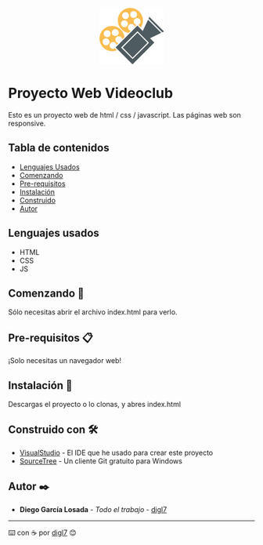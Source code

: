 <p align="center">
  <img src="img/Logo.png" />
</p>



# Proyecto Web Videoclub
Esto es un proyecto web de html / css / javascript. Las páginas web son responsive.

## Tabla de contenidos

* [Lenguajes Usados](#LenguajesUsados)
* [Comenzando](#Comenzando)
* [Pre-requisitos](#Pre-requisitos)
* [Instalación](#Instalación)
* [Construido](#Construido)
* [Autor](#Autor)

<a name="LenguajesUsados">
  
  <h2> Lenguajes usados </h2>

* HTML
* CSS 
* JS

</a>

<a name="Comenzando">
<h2>  Comenzando 🚀 </h2>
Sólo necesitas abrir el archivo index.html para verlo.
</a>

<a name="Pre-requisitos">
  
<h2> Pre-requisitos 📋 </h2>

</a>

¡Solo necesitas un navegador web! 

<a name="Instalación">
  
<h2>Instalación 🔧 </h2>

Descargas el proyecto o lo clonas, y abres index.html

</a>

<a name="Construido">
  
<h2> Construido con 🛠️ </h2>

* [VisualStudio](https://visualstudio.microsoft.com/es/) - El IDE que he usado para crear este proyecto
* [SourceTree](https://www.sourcetreeapp.com/) - Un cliente Git gratuito para Windows

</a>

<a name="Autor">
  
<h2> Autor ✒️ </h2>
  
* **Diego García Losada** - *Todo el trabajo* - [digl7](https://github.com/digl7/)

</a>

---
⌨️ con ☕ por [digl7](https://github.com/digl7/) 😊
